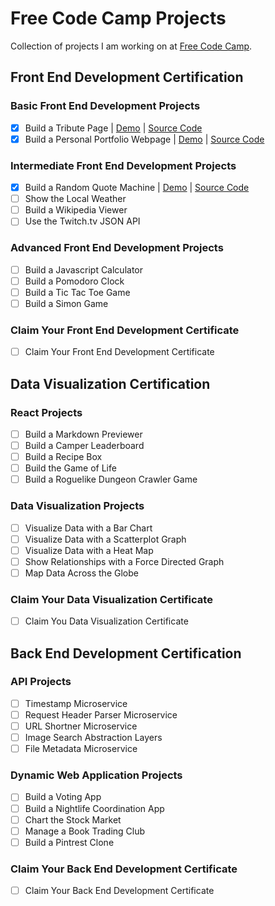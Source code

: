 # Free Code Camp Projects

Collection of projects I am working on at [Free Code Camp](https://freecodecamp.com).

## Front End Development Certification

### Basic Front End Development Projects

- [x] Build a Tribute Page | [Demo](https://nmarlowe.github.io/fcc/tribute/) | [Source Code](https://github.com/nmarlowe/fcc/tree/gh-pages/tribute)
- [x] Build a Personal Portfolio Webpage | [Demo](https://nmarlowe.github.io/) | [Source Code](https://github.com/nmarlowe/nmarlowe.github.io/)

### Intermediate Front End Development Projects

- [x] Build a Random Quote Machine | [Demo](https://nmarlowe.github.io/fcc/random/) | [Source Code](https://github.com/nmarlowe/fcc/tree/gh-pages/random/)
- [ ] Show the Local Weather
- [ ] Build a Wikipedia Viewer
- [ ] Use the Twitch.tv JSON API

### Advanced Front End Development Projects

- [ ] Build a Javascript Calculator
- [ ] Build a Pomodoro Clock
- [ ] Build a Tic Tac Toe Game
- [ ] Build a Simon Game

### Claim Your Front End Development Certificate

- [ ] Claim Your Front End Development Certificate

## Data Visualization Certification

### React Projects

- [ ] Build a Markdown Previewer
- [ ] Build a Camper Leaderboard
- [ ] Build a Recipe Box
- [ ] Build the Game of Life
- [ ] Build a Roguelike Dungeon Crawler Game

### Data Visualization Projects

- [ ] Visualize Data with a Bar Chart
- [ ] Visualize Data with a Scatterplot Graph
- [ ] Visualize Data with a Heat Map
- [ ] Show Relationships with a Force Directed Graph
- [ ] Map Data Across the Globe

### Claim Your Data Visualization Certificate

- [ ] Claim You Data Visualization Certificate

## Back End Development Certification

### API Projects

- [ ] Timestamp Microservice
- [ ] Request Header Parser Microservice
- [ ] URL Shortner Microservice
- [ ] Image Search Abstraction Layers
- [ ] File Metadata Microservice

### Dynamic Web Application Projects

- [ ] Build a Voting App
- [ ] Build a Nightlife Coordination App
- [ ] Chart the Stock Market
- [ ] Manage a Book Trading Club
- [ ] Build a Pintrest Clone

### Claim Your Back End Development Certificate

- [ ] Claim Your Back End Development Certificate
